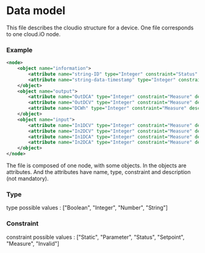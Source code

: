 # Data model

This file describes the cloudio structure for a device. One file corresponds to one cloud.iO node.


### Example 

```xml
<node>
    <object name="information">
        <attribute name="string-ID" type="Integer" constraint="Status" description="The string number"/>
        <attribute name="string-data-timestamp" type="Integer" constraint="Status" description="The UTC timestamp of the measurements"/>
    </object>
    <object name="output">
        <attribute name="OutDCA" type="Integer" constraint="Measure" description="String output current in mA"/>
        <attribute name="OutDCV" type="Integer" constraint="Measure" description="String output voltage in mV"/>
        <attribute name="DCWh" type="Integer" constraint="Measure" description="Daily integrated string output energy in Wh"/>
    </object>
    <object name="input">
        <attribute name="In1DCV" type="Integer" constraint="Measure" description="String input 1 voltage in mV"/>
        <attribute name="In2DCV" type="Integer" constraint="Measure" description="String input 2 voltage in mV"/>
        <attribute name="In1DCA" type="Integer" constraint="Measure" description="String input 1 current in mA"/>
        <attribute name="In2DCA" type="Integer" constraint="Measure" description="String input 2 current in mA"/>
    </object>
</node>
```

The file is composed of one node, with some objects. In the objects are attributes. And the attributes have name, type, constraint and description (not mandatory).

### Type 
type possible values : ["Boolean", "Integer", "Number", "String"]


### Constraint
constraint possible values : ["Static", "Parameter", "Status", "Setpoint", "Measure", "Invalid"]